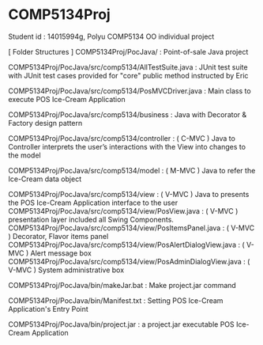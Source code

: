 # COMP5134Proj
Student id : 14015994g, Polyu COMP5134 OO individual project

[ Folder Structures ]
COMP5134Proj/PocJava/								: Point-of-sale Java project

COMP5134Proj/PocJava/src/comp5134/AllTestSuite.java	: JUnit	test suite with	JUnit test cases provided for "core" public                                                            method instructed by Eric

COMP5134Proj/PocJava/src/comp5134/PosMVCDriver.java	: Main class to execute POS Ice-Cream Application

COMP5134Proj/PocJava/src/comp5134/business			    : Java with Decorator & Factory design pattern

COMP5134Proj/PocJava/src/comp5134/controller		    : ( C-MVC ) Java to Controller interprets the user’s interactions with                                                         the View into changes to the model

COMP5134Proj/PocJava/src/comp5134/model				      : ( M-MVC ) Java to refer the Ice-Cream data object

COMP5134Proj/PocJava/src/comp5134/view				      : ( V-MVC ) Java to presents the POS Ice-Cream Application interface to                                                        the user
COMP5134Proj/PocJava/src/comp5134/view/PosView.java				      : ( V-MVC ) presentation layer included all Swing Components.
COMP5134Proj/PocJava/src/comp5134/view/PosItemsPanel.java		    : ( V-MVC ) Decorator, Flavor items panel
COMP5134Proj/PocJava/src/comp5134/view/PosAlertDialogView.java	: ( V-MVC ) Alert message box
COMP5134Proj/PocJava/src/comp5134/view/PosAdminDialogView.java	: ( V-MVC ) System administrative box

COMP5134Proj/PocJava/bin/makeJar.bat 	: Make project.jar command

COMP5134Proj/PocJava/bin/Manifest.txt	: Setting POS Ice-Cream Application's Entry Point

COMP5134Proj/PocJava/bin/project.jar	: a project.jar	executable POS Ice-Cream Application
